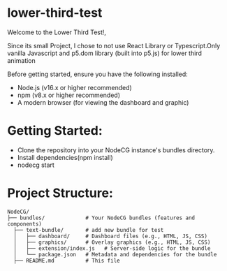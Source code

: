 # lower-third-test

Welcome to the Lower Third Test!,

Since its small Project, I chose to not use React Library or Typescript.Only vanilla Javascript and p5.dom library (built into p5.js) for lower third animation 

Before getting started, ensure you have the following installed:

* Node.js (v16.x or higher recommended)
* npm (v8.x or higher recommended)
* A modern browser (for viewing the dashboard and graphic)

# Getting Started:

* Clone the repository into your NodeCG instance's bundles directory.
* Install dependencies(npm install)
* nodecg start

# Project Structure:
```plaintext
NodeCG/
├── bundles/             # Your NodeCG bundles (features and components)
  ├── text-bundle/       # add new bundle for test
  │   ├── dashboard/     # Dashboard files (e.g., HTML, JS, CSS)
  │   ├── graphics/      # Overlay graphics (e.g., HTML, JS, CSS)
  │   ├── extension/index.js   # Server-side logic for the bundle
  │   └── package.json   # Metadata and dependencies for the bundle
  ├── README.md          # This file



